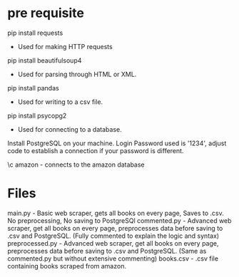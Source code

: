 # pre requisite

pip install requests
- Used for making HTTP requests

pip install beautifulsoup4
- Used for parsing through HTML or XML.

pip install pandas
- Used for writing to a csv file.

pip install psycopg2
- Used for connecting to a database.

Install PostgreSQL on your machine.
Login Password used is '1234', adjust code to establish a connection if your password is different.

\c amazon - connects to the amazon database


# Files

main.py - Basic web scraper, gets all books on every page, Saves to .csv. No preprocessing, No saving to PostgreSQl
commented.py - Advanced web scraper, get all books on every page, preprocesses data before saving to .csv and PostgreSQL. (Fully commented to explain the logic and syntax)
preprocessed.py - Advanced web scraper, get all books on every page, preprocesses data before saving to .csv and PostgreSQL. (Same as commented.py but without extensive commenting)
books.csv - .csv file containing books scraped from amazon.
